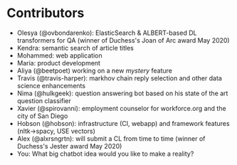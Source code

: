 # Contributors

- Olesya (@ovbondarenko): ElasticSearch & ALBERT-based DL transformers for QA (winner of Duchess's Joan of Arc award May 2020)
- Kendra: semantic search of article titles
- Mohammed: web application
- Maria: product development
- Aliya (@beetpoet) working on a new *mystery* feature
- Travis (@travis-harper): markhov chain reply selection and other data science enhancements
- Nima (@hulkgeek): question answering bot based on his state of the art question classifier
- Xavier (@spirovanni): employment counselor for workforce.org and the city of San Diego
- Hobson (@hobson): infrastructure (CI, webapp) and framework features (nltk->spacy, USE vectors)
- Alex (@alxrsngrtn): will submit a CL from time to time (winner of Duchess's Jester award May 2020)
- You: What big chatbot idea would you like to make a reality?

